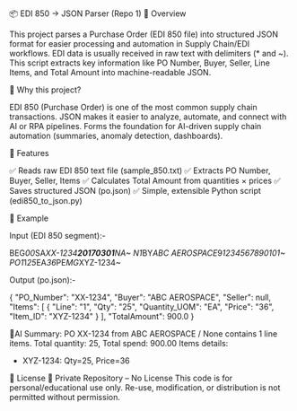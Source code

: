 📦 EDI 850 → JSON Parser (Repo 1)
🔹 Overview

This project parses a Purchase Order (EDI 850 file) into structured JSON format for easier processing and automation in Supply Chain/EDI workflows.
EDI data is usually received in raw text with delimiters (* and ~). This script extracts key information like PO Number, Buyer, Seller, Line Items, and Total Amount into machine-readable JSON.

🔹 Why this project?

EDI 850 (Purchase Order) is one of the most common supply chain transactions.
JSON makes it easier to analyze, automate, and connect with AI or RPA pipelines.
Forms the foundation for AI-driven supply chain automation (summaries, anomaly detection, dashboards).

🔹 Features

✅ Reads raw EDI 850 text file (sample_850.txt)
✅ Extracts PO Number, Buyer, Seller, Items
✅ Calculates Total Amount from quantities × prices
✅ Saves structured JSON (po.json)
✅ Simple, extensible Python script (edi850_to_json.py)

🔹 Example

Input (EDI 850 segment):-

BEG*00*SA*XX-1234**20170301**NA~
N1*BY*ABC AEROSPACE*9*1234567890101~
PO1*1*25*EA*36*PE*MG*XYZ-1234~


Output (po.json):-

{
  "PO_Number": "XX-1234",
  "Buyer": "ABC AEROSPACE",
  "Seller": null,
  "Items": [
    {
      "Line": "1",
      "Qty": "25",
      "Quantity_UOM": "EA",
      "Price": "36",
      "Item_ID": "XYZ-1234"
    }
  ],
  "TotalAmount": 900.0
}


🔹AI Summary:
PO XX-1234 from ABC AEROSPACE / None contains 1 line items.
Total quantity: 25, Total spend: 900.00
Items details:
- XYZ-1234: Qty=25, Price=36


🔹 License
🚫 Private Repository – No License
This code is for personal/educational use only.
Re-use, modification, or distribution is not permitted without permission.